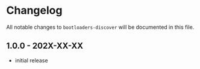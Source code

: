 # Changelog

All notable changes to `bootloaders-discover` will be documented in this file.

## 1.0.0 - 202X-XX-XX

- initial release
